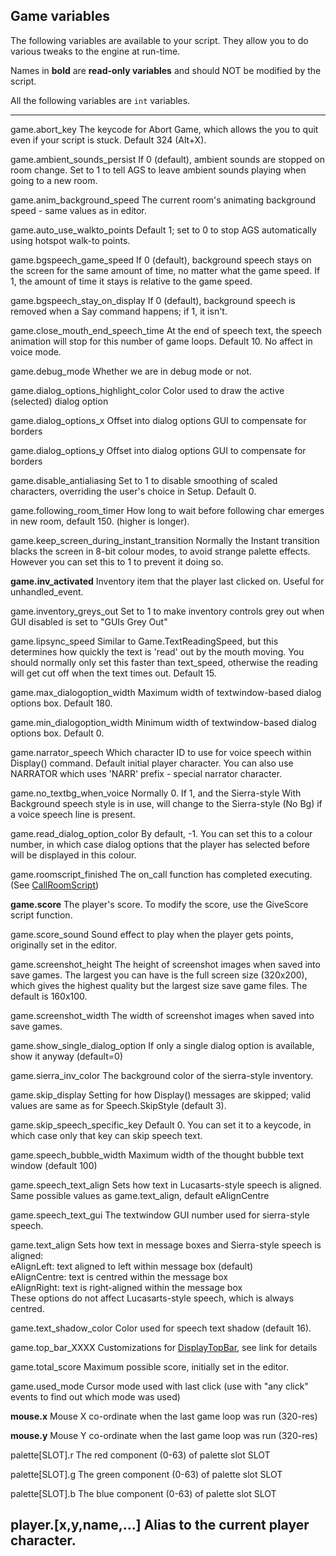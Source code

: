 Game variables
--------------

The following variables are available to your script. They allow you to
do various tweaks to the engine at run-time.

Names in **bold** are **read-only variables** and should NOT be modified
by the script.

All the following variables are `int` variables.

---
  game.abort\_key                                  The keycode for Abort Game, which allows the you to quit even if your script is stuck. Default 324 (Alt+X).

  game.ambient\_sounds\_persist                    If 0 (default), ambient sounds are stopped on room change. Set to 1 to tell AGS to leave ambient sounds playing when going to a new room.

  game.anim\_background\_speed                     The current room's animating background speed - same values as in editor.

  game.auto\_use\_walkto\_points                   Default 1; set to 0 to stop AGS automatically using hotspot walk-to points.

  game.bgspeech\_game\_speed                       If 0 (default), background speech stays on the screen for the same amount of time, no matter what the game speed. If 1, the amount of time it stays is relative to the game speed.

  game.bgspeech\_stay\_on\_display                 If 0 (default), background speech is removed when a Say command happens; if 1, it isn't.

  game.close\_mouth\_end\_speech\_time             At the end of speech text, the speech animation will stop for this number of game loops. Default 10. No affect in voice mode.

  game.debug\_mode                                 Whether we are in debug mode or not.

  game.dialog\_options\_highlight\_color           Color used to draw the active (selected) dialog option

  game.dialog\_options\_x                          Offset into dialog options GUI to compensate for borders

  game.dialog\_options\_y                          Offset into dialog options GUI to compensate for borders

  game.disable\_antialiasing                       Set to 1 to disable smoothing of scaled characters, overriding the user's choice in Setup. Default 0.

  game.following\_room\_timer                      How long to wait before following char emerges in new room, default 150. (higher is longer).

  game.keep\_screen\_during\_instant\_transition   Normally the Instant transition blacks the screen in 8-bit colour modes, to avoid strange palette effects. However you can set this to 1 to prevent it doing so.

  **game.inv\_activated**                          Inventory item that the player last clicked on. Useful for unhandled\_event.

  game.inventory\_greys\_out                       Set to 1 to make inventory controls grey out when GUI disabled is set to "GUIs Grey Out"

  game.lipsync\_speed                              Similar to Game.TextReadingSpeed, but this determines how quickly the text is 'read' out by the mouth moving. You should normally only set this faster than text\_speed, otherwise the reading will get cut off when the text times out. Default 15.

  game.max\_dialogoption\_width                    Maximum width of textwindow-based dialog options box. Default 180.

  game.min\_dialogoption\_width                    Minimum width of textwindow-based dialog options box. Default 0.

  game.narrator\_speech                            Which character ID to use for voice speech within Display() command. Default initial player character. You can also use NARRATOR which uses 'NARR' prefix - special narrator character.

  game.no\_textbg\_when\_voice                     Normally 0. If 1, and the Sierra-style With Background speech style is in use, will change to the Sierra-style (No Bg) if a voice speech line is present.

  game.read\_dialog\_option\_color                 By default, -1. You can set this to a colour number, in which case dialog options that the player has selected before will be displayed in this colour.

  game.roomscript\_finished                        The on\_call function has completed executing. (See [CallRoomScript](ags54#CallRoomScript))

  **game.score**                                   The player's score. To modify the score, use the GiveScore script function.

  game.score\_sound                                Sound effect to play when the player gets points, originally set in the editor.

  game.screenshot\_height                          The height of screenshot images when saved into save games. The largest you can have is the full screen size (320x200), which gives the highest quality but the largest size save game files. The default is 160x100.

  game.screenshot\_width                           The width of screenshot images when saved into save games.

  game.show\_single\_dialog\_option                If only a single dialog option is available, show it anyway (default=0)

  game.sierra\_inv\_color                          The background color of the sierra-style inventory.

  game.skip\_display                               Setting for how Display() messages are skipped; valid values are same as for Speech.SkipStyle (default 3).

  game.skip\_speech\_specific\_key                 Default 0. You can set it to a keycode, in which case only that key can skip speech text.

  game.speech\_bubble\_width                       Maximum width of the thought bubble text window (default 100)

  game.speech\_text\_align                         Sets how text in Lucasarts-style speech is aligned. Same possible values as game.text\_align, default eAlignCentre

  game.speech\_text\_gui                           The textwindow GUI number used for sierra-style speech.

  game.text\_align                                 Sets how text in message boxes and Sierra-style speech is aligned:\
                                                   eAlignLeft: text aligned to left within message box (default)\
                                                   eAlignCentre: text is centred within the message box\
                                                   eAlignRight: text is right-aligned within the message box\
                                                   These options do not affect Lucasarts-style speech, which is always centred.

  game.text\_shadow\_color                         Color used for speech text shadow (default 16).

  game.top\_bar\_XXXX                              Customizations for [DisplayTopBar](ags78#DisplayTopBar), see link for details

  game.total\_score                                Maximum possible score, initially set in the editor.

  game.used\_mode                                  Cursor mode used with last click (use with "any click" events to find out which mode was used)

  **mouse.x**                                      Mouse X co-ordinate when the last game loop was run (320-res)

  **mouse.y**                                      Mouse Y co-ordinate when the last game loop was run (320-res)

  palette\[SLOT\].r                                The red component (0-63) of palette slot SLOT

  palette\[SLOT\].g                                The green component (0-63) of palette slot SLOT

  palette\[SLOT\].b                                The blue component (0-63) of palette slot SLOT

  player.\[x,y,name,...\]                          Alias to the current player character.
---


